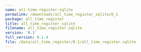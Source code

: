 ```yaml
---
name: all-time-register-sqlite
permalink: /downloads/all_time_register_sqlite/0_1
package: all_time_register
title: all_time_register_sqlite
filename: all_time_register.sqlite
version: '0.1'
full_version: 0.1.4
file: /data/all_time_register/0.1/all_time_register.sqlite
---
```

